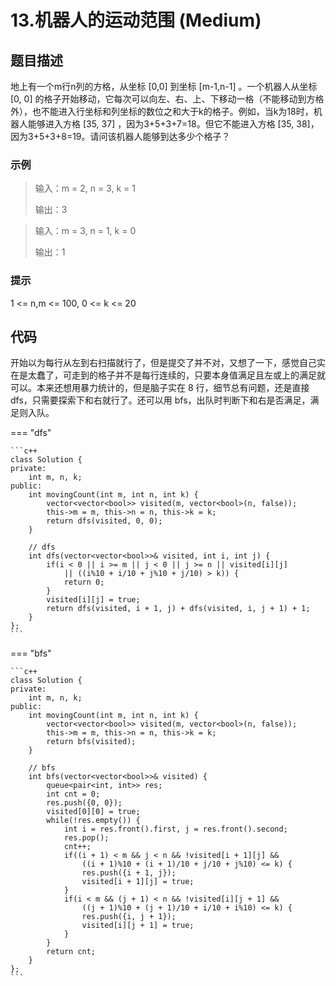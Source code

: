 # 13.机器人的运动范围 (Medium)

## 题目描述

地上有一个m行n列的方格，从坐标 [0,0] 到坐标 [m-1,n-1] 。一个机器人从坐标 [0, 0] 的格子开始移动，它每次可以向左、右、上、下移动一格（不能移动到方格外），也不能进入行坐标和列坐标的数位之和大于k的格子。例如，当k为18时，机器人能够进入方格 [35, 37] ，因为3+5+3+7=18。但它不能进入方格 [35, 38]，因为3+5+3+8=19。请问该机器人能够到达多少个格子？

### 示例

> 输入：m = 2, n = 3, k = 1
> 
> 输出：3

> 输入：m = 3, n = 1, k = 0
> 
> 输出：1

### 提示

1 <= n,m <= 100, 0 <= k <= 20

## 代码

开始以为每行从左到右扫描就行了，但是提交了并不对，又想了一下，感觉自己实在是太蠢了，可走到的格子并不是每行连续的，只要本身值满足且左或上的满足就可以。本来还想用暴力统计的，但是脑子实在 8 行，细节总有问题，还是直接 dfs，只需要探索下和右就行了。还可以用 bfs，出队时判断下和右是否满足，满足则入队。

=== "dfs"

    ```c++
    class Solution {
    private:
        int m, n, k;
    public:
        int movingCount(int m, int n, int k) {
            vector<vector<bool>> visited(m, vector<bool>(n, false));
            this->m = m, this->n = n, this->k = k;
            return dfs(visited, 0, 0);
        }
    
        // dfs
        int dfs(vector<vector<bool>>& visited, int i, int j) {
            if(i < 0 || i >= m || j < 0 || j >= n || visited[i][j] 
                || ((i%10 + i/10 + j%10 + j/10) > k)) {
                return 0;
            }
            visited[i][j] = true;
            return dfs(visited, i + 1, j) + dfs(visited, i, j + 1) + 1;
        }
    };
    ```
    
=== "bfs"

    ```c++
    class Solution {
    private:
        int m, n, k;
    public:
        int movingCount(int m, int n, int k) {
            vector<vector<bool>> visited(m, vector<bool>(n, false));
            this->m = m, this->n = n, this->k = k;
            return bfs(visited);
        }
    
        // bfs
        int bfs(vector<vector<bool>>& visited) {
            queue<pair<int, int>> res;
            int cnt = 0;
            res.push({0, 0});
            visited[0][0] = true;
            while(!res.empty()) {
                int i = res.front().first, j = res.front().second;
                res.pop();
                cnt++;
                if((i + 1) < m && j < n && !visited[i + 1][j] && 
                    ((i + 1)%10 + (i + 1)/10 + j/10 + j%10) <= k) {
                    res.push({i + 1, j});
                    visited[i + 1][j] = true;
                }
                if(i < m && (j + 1) < n && !visited[i][j + 1] && 
                    ((j + 1)%10 + (j + 1)/10 + i/10 + i%10) <= k) {
                    res.push({i, j + 1});
                    visited[i][j + 1] = true;
                }
            }
            return cnt;
        }
    };
    ```